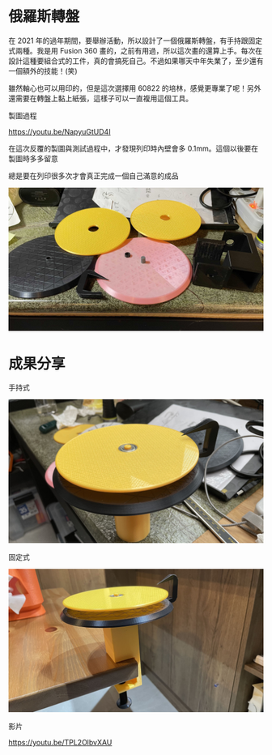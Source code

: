 # 俄羅斯轉盤

在 2021 年的過年期間，要舉辦活動，所以設計了一個俄羅斯轉盤，有手持跟固定式兩種。我是用 Fusion 360 畫的，之前有用過，所以這次畫的還算上手。每次在設計這種要組合式的工件，真的會搞死自己。不過如果哪天中年失業了，至少還有一個額外的技能！(笑)

雖然軸心也可以用印的，但是這次選擇用 60822 的培林，感覺更專業了呢！另外還需要在轉盤上黏上紙張，這樣子可以一直複用這個工具。

製圖過程

https://youtu.be/NapyuGtUD4I

在這次反覆的製圖與測試過程中，才發現列印時內壁會多 0.1mm。這個以後要在製圖時多多留意

總是要在列印很多次才會真正完成一個自己滿意的成品

![](/assets/3dprinter/design/turntable/IMG_8041.jpg)

# 成果分享

手持式

![](/assets/3dprinter/design/turntable/IMG_8022.jpg)

固定式

![](/assets/3dprinter/design/turntable/IMG_8027.jpg)

影片

https://youtu.be/TPL2OlbvXAU